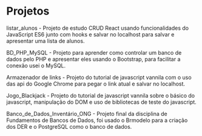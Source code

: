 # Projetos

listar_alunos - Projeto de estudo CRUD React usando funcionalidades do JavaScript ES6 junto com hooks e salvar no localhost para salvar e apresentar uma lista de alunos.  

BD_PHP_MySQL - Projeto para aprender como controlar um banco de dados pelo PHP e apresentar eles usando o Bootstrap, para facilitar a conexão usei o MySQL.

Armazenador de links - Projeto do tutorial de javascript vannila com o uso das api do Google Chrome para pegar o link atual e salvar no localhost.

Jogo_Blackjack - Projeto do tutorial de javascript vannila sobre o básico do javascript, manipulação do DOM e uso de bibliotecas de teste do javascript.

Banco_de_Dados_Inventário_ONG - Projeto final da disciplina de Fundamentos de Bancos de Dados, foi usado o Brmodelo para a criação dos DER e o PostgreSQL como o banco de dados.
